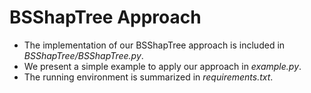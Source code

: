 # BSShapTree Approach 
+ The implementation of our BSShapTree approach is included in *BSShapTree/BSShapTree.py*.
+ We present a simple example to apply our approach in *example.py*.
+ The running environment is summarized in *requirements.txt*.
